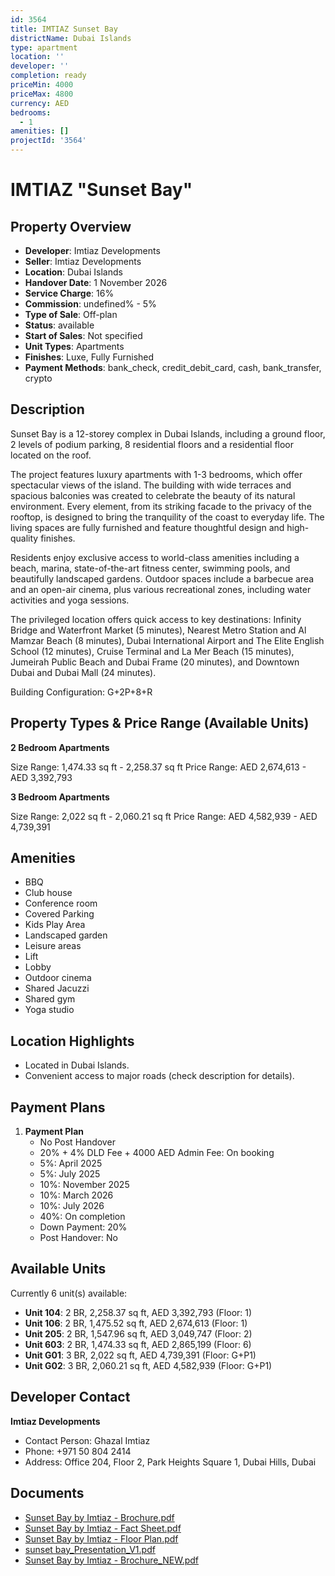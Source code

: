 ```yaml
---
id: 3564
title: IMTIAZ Sunset Bay
districtName: Dubai Islands
type: apartment
location: ''
developer: ''
completion: ready
priceMin: 4000
priceMax: 4800
currency: AED
bedrooms:
  - 1
amenities: []
projectId: '3564'
---
```


# IMTIAZ "Sunset Bay"

## Property Overview
- **Developer**: Imtiaz Developments
- **Seller**: Imtiaz Developments
- **Location**: Dubai Islands
- **Handover Date**: 1 November 2026
- **Service Charge**: 16%
- **Commission**: undefined% - 5%
- **Type of Sale**: Off-plan
- **Status**: available
- **Start of Sales**: Not specified
- **Unit Types**: Apartments
- **Finishes**: Luxe, Fully Furnished
- **Payment Methods**: bank_check, credit_debit_card, cash, bank_transfer, crypto

## Description
Sunset Bay is a 12-storey complex in Dubai Islands, including a ground floor, 2 levels of podium parking, 8 residential floors and a residential floor located on the roof.

The project features luxury apartments with 1-3 bedrooms, which offer spectacular views of the island. The building with wide terraces and spacious balconies was created to celebrate the beauty of its natural environment. Every element, from its striking facade to the privacy of the rooftop, is designed to bring the tranquility of the coast to everyday life. The living spaces are fully furnished and feature thoughtful design and high-quality finishes.

Residents enjoy exclusive access to world-class amenities including a beach, marina, state-of-the-art fitness center, swimming pools, and beautifully landscaped gardens. Outdoor spaces include a barbecue area and an open-air cinema, plus various recreational zones, including water activities and yoga sessions.

The privileged location offers quick access to key destinations: Infinity Bridge and Waterfront Market (5 minutes), Nearest Metro Station and Al Mamzar Beach (8 minutes), Dubai International Airport and The Elite English School (12 minutes), Cruise Terminal and La Mer Beach (15 minutes), Jumeirah Public Beach and Dubai Frame (20 minutes), and Downtown Dubai and Dubai Mall (24 minutes).

Building Configuration: G+2P+8+R

## Property Types & Price Range (Available Units)
**2 Bedroom Apartments**

Size Range: 1,474.33 sq ft - 2,258.37 sq ft
Price Range: AED 2,674,613 - AED 3,392,793

**3 Bedroom Apartments**

Size Range: 2,022 sq ft - 2,060.21 sq ft
Price Range: AED 4,582,939 - AED 4,739,391

## Amenities
- BBQ
- Club house
- Conference room
- Covered Parking
- Kids Play Area
- Landscaped garden
- Leisure areas
- Lift
- Lobby
- Outdoor cinema
- Shared Jacuzzi
- Shared gym
- Yoga studio

## Location Highlights
- Located in Dubai Islands.
- Convenient access to major roads (check description for details).

## Payment Plans
1. **Payment Plan**
   - No Post Handover
   - 20% + 4% DLD Fee + 4000 AED Admin Fee: On booking
   - 5%: April 2025
   - 5%: July 2025
   - 10%: November 2025
   - 10%: March 2026
   - 10%: July 2026
   - 40%: On completion
   - Down Payment: 20%
   - Post Handover: No

## Available Units
Currently 6 unit(s) available:
- **Unit 104**: 2 BR, 2,258.37 sq ft, AED 3,392,793 (Floor: 1)
- **Unit 106**: 2 BR, 1,475.52 sq ft, AED 2,674,613 (Floor: 1)
- **Unit 205**: 2 BR, 1,547.96 sq ft, AED 3,049,747 (Floor: 2)
- **Unit 603**: 2 BR, 1,474.33 sq ft, AED 2,865,199 (Floor: 6)
- **Unit G01**: 3 BR, 2,022 sq ft, AED 4,739,391 (Floor: G+P1)
- **Unit G02**: 3 BR, 2,060.21 sq ft, AED 4,582,939 (Floor: G+P1)

## Developer Contact
**Imtiaz Developments**
- Contact Person: Ghazal Imtiaz
- Phone: +971 50 804 2414
- Address: Office 204, Floor 2, Park Heights Square 1, Dubai Hills, Dubai

## Documents
- [Sunset Bay by Imtiaz - Brochure.pdf](https://cdn.geniemap.net/2024/11/20/ERphIhNzj5FY3XbwKupSnD0ZRY8wMRxjycivShkI.pdf)
- [Sunset Bay by Imtiaz - Fact Sheet.pdf](https://cdn.geniemap.net/2024/11/20/lg7UQcdvS7VsE4KCjqvsaIdTOvwPDnDsYyOS2pQA.pdf)
- [Sunset Bay by Imtiaz - Floor Plan.pdf](https://cdn.geniemap.net/2024/11/20/oewyTauAFYSmogrJ0U7R8gpt8BtuT1yFJGECjPBz.pdf)
- [sunset bay_Presentation_V1.pdf](https://cdn.geniemap.net/2024/11/22/n0w1Swg5Kk1nxCZMusx8p2v3u6bfidXo3lcNhd5w.pdf)
- [Sunset Bay by Imtiaz - Brochure_NEW.pdf](https://cdn.geniemap.net/2025/01/03/kPcEV3i7Xy2qAmx1wZx0ICT2YtPXBD1ZYIawV8k1.pdf)

